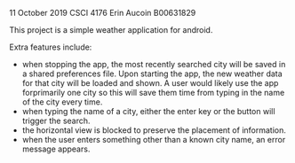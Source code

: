 11 October 2019
CSCI 4176
Erin Aucoin
B00631829

This project is a simple weather application for android.

Extra features include:
-   when stopping the app, the most recently searched city will be saved in a shared preferences file.  Upon starting the app, the new weather data for that city will be loaded and shown.  A user would likely use the app forprimarily one city so this will save them time from typing in the name of the city every time.
-   when typing the name of a city, either the enter key or the button will trigger the search.
-   the horizontal view is blocked to preserve the placement of information.
-   when the user enters something other than a known city name, an error message appears.
